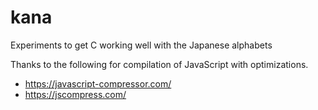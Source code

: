 # kana
Experiments to get C working well with the Japanese alphabets

Thanks to the following for compilation of JavaScript with optimizations.

* https://javascript-compressor.com/
* https://jscompress.com/
